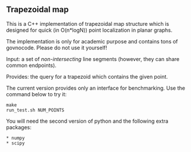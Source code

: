 Trapezoidal map
---------------

This is a C++ implementation of trapezoidal map structure
which is designed for quick (in O(n\*logN)) point
localization in planar graphs.

The implementation is only for academic purpose and
contains tons of govnocode. Please do not use it yourself!

Input: a set of *non-intersecting* line segments (however,
they can share common endpoints).

Provides: the query for a trapezoid which contains the given point.

The current version provides only an interface for benchmarking.
Use the command below to try it:

	make
	run_test.sh NUM_POINTS

You will need the second version of python and the following
extra packages:

	* numpy
	* scipy
